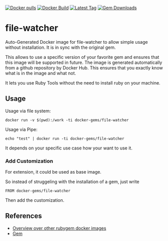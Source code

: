 [![Docker pulls](https://img.shields.io/docker/pulls/rubygem/file-watcher.svg)](https://hub.docker.com/r/rubygem/file-watcher/)
[![Docker Build](https://img.shields.io/docker/automated/rubygem/file-watcher.svg)](https://hub.docker.com/r/rubygem/file-watcher/)
[![Latest Tag](https://img.shields.io/github/tag/docker-rubygem/file-watcher.svg)](https://hub.docker.com/r/rubygem/file-watcher/)
[![Gem Downloads](https://img.shields.io/gem/dt/file-watcher.svg)](https://rubygems.org/gems/file-watcher/)
# file-watcher

Auto-Generated Docker image for file-watcher to allow simple usage without installation.
It is in sync with the original gem.

This allows to use a specific version of your favorite gem and ensures that this image will be supported in future.
The image is generated automatically from a github repository by Docker Hub.
This ensures that you exactly know what is in the image and what not.

It lets you use Ruby Tools without the need to install ruby on your machine.

## Usage

Usage via file system:

`docker run -v $(pwd):/work -ti docker-gems/file-watcher`

Usage via Pipe:

`echo "test" | docker run -ti docker-gems/file-watcher`

It depends on your specific use case how your want to use it.

### Add Customization

For extension, it could be used as base image.

So instead of struggeling with the installation of a gem, just write

`FROM docker-gems/file-watcher`

Then add the customization.

## References

 - [Overview over other rubygem docker images](https://github.com/thinkbot/docker-rubygem)
 - [Gem](https://rubygems.org/gems/file-watcher/)
